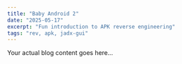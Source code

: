 ```yaml
---
title: "Baby Android 2"
date: "2025-05-17"
excerpt: "Fun introduction to APK reverse engineering"
tags: "rev, apk, jadx-gui"
---
```


Your actual blog content goes here...
